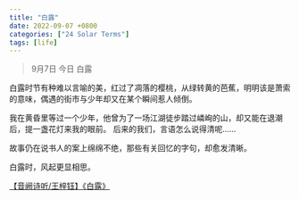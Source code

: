 ```yaml
---
title: "白露"
date: 2022-09-07 +0800
categories: ["24 Solar Terms"]
tags: [life]
---
```



> 9月7日 今日 白露

白露时节有种难以言喻的美，红过了凋落的樱桃，从绿转黄的芭蕉，明明该是萧索的意味，偶遇的街市与少年却又在某个瞬间惹人倾倒。

我在黄昏里等过一个少年，他曾为了一场江湖徒步踏过嶙峋的山，却又能在退潮后，提一盏花灯来我的眼前。
后来的我们，言语怎么说得清呢......

故事仍在说书人的案上绵绵不绝，那些有关回忆的字句，却愈发清晰。

白露时，风起更显相思。

<a href="https://www.bilibili.com/video/BV1L4411f7N1/">【音阙诗听/王梓钰】《白露》</a>
